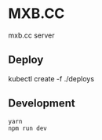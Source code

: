 # MXB.CC

mxb.cc server

## Deploy

kubectl create -f ./deploys

## Development

```shell
yarn
npm run dev
```
